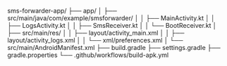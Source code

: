 sms-forwarder-app/
├── app/
│   ├── src/main/java/com/example/smsforwarder/
│   │   ├── MainActivity.kt
│   │   ├── LogsActivity.kt
│   │   ├── SmsReceiver.kt
│   │   └── BootReceiver.kt
│   ├── src/main/res/
│   │   ├── layout/activity_main.xml
│   │   ├── layout/activity_logs.xml
│   │   └── xml/preferences.xml
│   └── src/main/AndroidManifest.xml
├── build.gradle
├── settings.gradle
├── gradle.properties
└── .github/workflows/build-apk.yml
